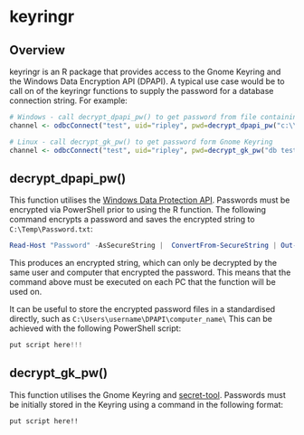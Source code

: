 # keyringr

## Overview
keyringr is an R package that provides access to the Gnome Keyring and the Windows Data Encryption API (DPAPI).  A typical use case would be to call on of the keyringr functions to supply the password for a database connection string.  For example:

```r
# Windows - call decrypt_dpapi_pw() to get password from file containing text encrypted with DPAPI
channel <- odbcConnect("test", uid="ripley", pwd=decrypt_dpapi_pw("c:\\passwords\\test.dat"))

# Linux - call decrypt_gk_pw() to get password form Gnome Keyring
channel <- odbcConnect("test", uid="ripley", pwd=decrypt_gk_pw("db test uid ripley"))
```

## decrypt_dpapi_pw()
This function utilises the [Windows Data Protection API](https://msdn.microsoft.com/en-us/library/ms995355.aspx).  Passwords must be encrypted via PowerShell prior to using the R function.  The following command encrypts a password and saves the encrypted string to `C:\Temp\Password.txt`:

```powershell
Read-Host "Password" -AsSecureString |  ConvertFrom-SecureString | Out-File "C:\\Temp\\Password.txt"
```

This produces an encrypted string, which can only be decrypted by the same user and computer that encrypted the password.  This means that the command above must be executed on each PC that the function will be used on.

It can be useful to store the encrypted password files in a standardised directly, such as `C:\Users\username\DPAPI\computer_name\`  This can be achieved with the following PowerShell script:

```powershell
put script here!!!
```

## decrypt_gk_pw()
This function utilises the Gnome Keyring and [secret-tool](http://manpages.ubuntu.com/manpages/trusty/man1/secret-tool.1.html).  Passwords must be initially stored in the Keyring using a command in the following format:

```bash
put script here!!
```


